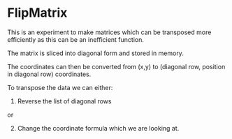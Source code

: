 # FlipMatrix
This is an experiment to make matrices which can be transposed more efficiently as this can be an inefficient function.

The matrix is sliced into diagonal form and stored in memory.

The coordinates can then be converted from (x,y) to (diagonal row, position in diagonal row) coordinates.

To transpose the data we can either:
1. Reverse the list of diagonal rows

or

2. Change the coordinate formula which we are looking at.
